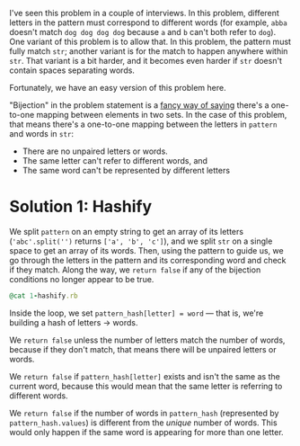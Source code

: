 I've seen this problem in a couple of interviews. In this problem, different letters in the pattern must correspond to different words (for example, `abba` doesn't match `dog dog dog dog` because `a` and `b` can't both refer to `dog`). One variant of this problem is to allow that. In this problem, the pattern must fully match `str`; another variant is for the match to happen anywhere within `str`. That variant is a bit harder, and it becomes even harder if `str` doesn't contain spaces separating words. 

Fortunately, we have an easy version of this problem here.

"Bijection" in the problem statement is a [fancy way of saying](https://en.wikipedia.org/wiki/Bijection) there's a one-to-one mapping between elements in two sets. In the case of this problem, that means there's a one-to-one mapping between the letters in `pattern` and words in `str`:
* There are no unpaired letters or words.
* The same letter can't refer to different words, and
* The same word can't be represented by different letters

# Solution 1: Hashify
We split `pattern` on an empty string to get an array of its letters (`'abc'.split('')` returns `['a', 'b', 'c']`), and we split `str` on a single space to get an array of its words. Then, using the pattern to guide us, we go through the letters in the pattern and its corresponding word and check if they match. Along the way, we `return false` if any of the bijection conditions no longer appear to be true.

```ruby
@cat 1-hashify.rb
```
Inside the loop, we set `pattern_hash[letter] = word` — that is, we're building a hash of letters → words.

We `return false` unless the number of letters match the number of words, because if they don't match, that means there will be unpaired letters or words. 

We `return false` if `pattern_hash[letter]` exists and isn't the same as the current word, because this would mean that the same letter is referring to different words. 

We `return false` if the number of words in `pattern_hash` (represented by `pattern_hash.values`) is different from the *unique* number of words. This would only happen if the same word is appearing for more than one letter. 